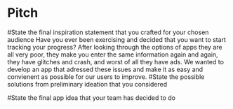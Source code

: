 # Pitch

#State the final inspiration statement that you crafted for your chosen audience
Have you ever been exercising and decided that you want to start tracking your progress? After looking through the options of apps they are all very poor, they make you enter the same information again and again, they have glitches and crash, and worst of all they have ads. We wanted to develop an app that adressed these issues and make it as easy and convienent as possible for our users to improve.
#State the possible solutions from preliminary ideation that you considered

#State the final app idea that your team has decided to do
